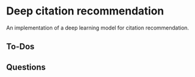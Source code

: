# Deep citation recommendation
An implementation of a deep learning model for citation recommendation.

## To-Dos

 
## Questions
